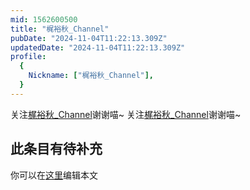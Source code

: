 ```yaml
---
mid: 1562600500
title: "梶裕秋_Channel"
pubDate: "2024-11-04T11:22:13.309Z"
updatedDate: "2024-11-04T11:22:13.309Z"
profile:
  {
    Nickname: ["梶裕秋_Channel"],
  }
---
```


关注[梶裕秋_Channel](https://space.bilibili.com/1562600500)谢谢喵~ 关注[梶裕秋_Channel](https://space.bilibili.com/1562600500)谢谢喵~

## 此条目有待补充
你可以在[这里](https://github.com/Yuhanawa/VTuber.ICU/edit/master/src/content/v/梶裕秋_Channel/index.md)编辑本文
